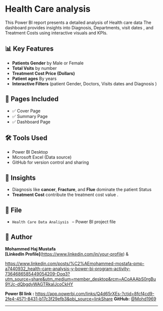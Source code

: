 # Health Care analysis 

This Power BI report presents a detailed analysis of Health care data The dashboard provides insights into Diagnosis, Departments, visit dates , and Treatment Costs using interactive visuals and KPIs.

## 📊 Key Features

- **Patients Gender** by Male or Female
- **Total Vsits** by number
- **Treatment Cost  Price (Dollars)** 
- **Patient ages** By years 
- **Interactive Filters** (patient Gender, Doctors, Visits dates and Diagnosis )

## 📌 Pages Included

- ✅ Cover  Page
- ✅ Summary Page  
- ✅ Dashboard Page  

## 🛠️ Tools Used

- Power BI Desktop
- Microsoft Excel (Data source)
- GitHub for version control and sharing

## 🧠 Insights

- Diagnosis like **cancer**, **Fracture**, and **Flue** dominate the patient Status
- **Treatment Cost** contribute the treatment cost value .


## 📁 File

- `Health Care Data Analiysis ` – Power BI project file

## 👤 Author

**Mohammed Haj Mustafa**  
**[LinkedIn Profile]**(https://www.linkedin.com/in/your-profile)   &

https://www.linkedin.com/posts/%C2%AEmohammed-mostafa-pmp-a7440932_health-care-analysis-y-bower-bi-program-activity-7364686585449054209-Doq3?utm_source=share&utm_medium=member_desktop&rcm=ACoAAAbS0rgBu9YJc-dQbgdyWAGTRkaIJcoCkHY



**Power BI link :** https://app.powerbi.com/links/Q4d65rXEs-?ctid=8fcf4cd9-2fe4-4571-8431-b17c3f29efb3&pbi_source=linkShare
**GitHub:** [@Mohd1969](https://github.com/Mohd1969)

---

